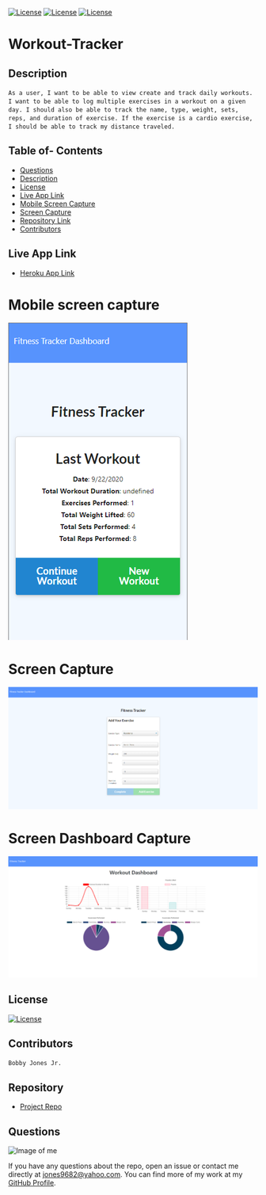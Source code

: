 [![License](http://img.shields.io/:MadeBy-BJonesJr-lightgreen?logo=gitHub)](https://github.com/jones9682/Workout-Tracker)
[![License](https://img.shields.io/github/repo-size/jones9682/Template-Engine?logo=gitHub)](https://github.com/jones9682/Workout-Tracker)
[![License](https://img.shields.io/github/languages/top/jones9682/Template-Engine?logo=github&logoColor=yellow)](https://github.com/jones9682/Workout-Tracker)

# **Workout-Tracker**

## Description

``
As a user, I want to be able to view create and track daily workouts. I want to be able to log multiple exercises in a workout on a given day. I should also be able to track the name, type, weight, sets, reps, and duration of exercise. If the exercise is a cardio exercise, I should be able to track my distance traveled.
``

## Table of- Contents
- [Questions](#Questions)
- [Description](#Description)
- [License](#License)
- [Live App Link](#Live-App-Link)
- [Mobile Screen Capture](#Mobile-Screen-Capture)
- [Screen Capture](#Screen-Capture)
- [Repository Link](#Repository)
- [Contributors](#Contributors) 

## Live App Link

- [Heroku App Link](https://workout-tracker-48023.herokuapp.com/)

# Mobile screen capture

![mobile screen capture](./public/assets/images/Mobile-Screenshot.png)

# Screen Capture

![screen capture](./public/assets/images/Screenshot.png)

# Screen Dashboard Capture

![screen dashboard capture](./public/assets/images/Screenshot-Dashboard.png)

## License

[![License](http://img.shields.io/:license-MIT-blue.svg)](https://github.com/jones9682/Workout-Tracker/blob/master/LICENSE)

## Contributors
``
Bobby Jones Jr.
``
## Repository

- [Project Repo](https://github.com/jones9682/Workout-Tracker)

## Questions

![Image of me](https://avatars3.githubusercontent.com/u/64339522?v=4)


If you have any questions about the repo, open an issue or contact me directly at jones9682@yahoo.com. You can find more of my work at my [GitHub Profile](https://github.com/jones9682).
